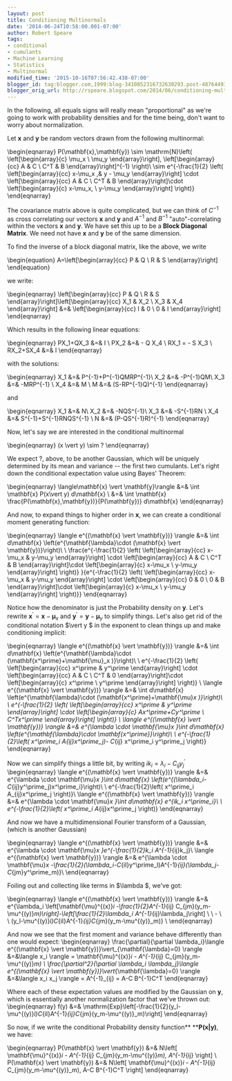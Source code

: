 ```yaml
---
layout: post
title: Conditioning Multinormals
date: '2014-06-24T10:58:00.001-07:00'
author: Robert Speare
tags:
- conditional
- cumulants
- Machine Learning
- Statistics
- Multinormal
modified_time: '2015-10-16T07:56:42.438-07:00'
blogger_id: tag:blogger.com,1999:blog-3410852316732630293.post-4876449324413240921
blogger_orig_url: http://rspeare.blogspot.com/2014/06/conditioning-multinormals.html
---
```


<div dir="ltr" style="text-align: left;" trbidi="on">In the following, all 
equals signs will really mean "proportional" as we're going to work with 
probability densities and for the time being, don't want to worry about 
normalization. 

Let $\mathbf{x}$ and $\mathbf{y}$ be random vectors drawn from the following 
multinormal: 

\begin{eqnarray} 
P(\mathbf{x},\mathbf{y}) \sim \mathrm{N}\left( \left[\begin{array}{c} \mu_x \\ 
\mu_y \end{array}\right], \left[\begin{array}{cc} A &amp; C \\ C^T &amp; B 
\end{array}\right]^{-1} \right)\\ 
\sim e^{-\frac{1}{2} \left( \left[\begin{array}{cc} x-\mu_x ,&amp; y - \mu_y 
\end{array}\right] \cdot \left[\begin{array}{cc} A &amp; C \\ C^T &amp; B 
\end{array}\right]\cdot \left[\begin{array}{c} x-\mu_x, \\ y-\mu_y 
\end{array}\right] \right)} 
\end{eqnarray} 

The covariance matrix above is quite complicated, but we can think of $C^{-1}$ 
as cross correlating our vectors $\mathbf{x}$ and $\mathbf{y}$ and $A^{-1}$ 
and $B^{-1}$ "auto"-correlating within the vectors $\mathbf{x}$ and 
$\mathbf{y}$. We have set this up to be a **Block Diagonal Matrix**. We need 
not have $\mathbf{x}$ and $\mathbf{y}$ be of the same dimension. 

To find the inverse of a block diagonal matrix, like the above, we write 

\begin{equation} 
A=\left[\begin{array}{cc} P &amp; Q \\ R &amp; S \end{array}\right] 
\end{equation} 

we write: 

\begin{eqnarray} 
\left[\begin{array}{cc} P &amp; Q \\ R &amp; S 
\end{array}\right]\left[\begin{array}{cc} X_1 &amp; X_2 \\ X_3 &amp; X_4 
\end{array}\right] &amp;=&amp; \left[\begin{array}{cc} I &amp; 0 \\ 0 &amp; I 
\end{array}\right] 
\end{eqnarray} 

Which results in the following linear equations: 

\begin{eqnarray} 
PX_1+QX_3 &amp;=&amp; I \\ 
PX_2 &amp;=&amp; - Q X_4 \\ 
RX_1 = - S X_3 \\ 
RX_2+SX_4 &amp;=&amp; I 
\end{eqnarray} 

with the solutions: 

\begin{eqnarray} 
X_1 &amp;=&amp; P^{-1}+P^{-1}QMRP^{-1}\\ 
X_2 &amp;=&amp; -P^{-1}QM\\ 
X_3 &amp;=&amp; -MRP^{-1} \\ 
X_4 &amp;=&amp; M \\ 
M &amp;=&amp; (S-RP^{-1}Q)^{-1} 
\end{eqnarray} 

and 

\begin{eqnarray} 
X_1 &amp;=&amp; N\\ 
X_2 &amp;=&amp; -NQS^{-1}\\ 
X_3 &amp;=&amp; -S^{-1}RN \\ 
X_4 &amp;=&amp; S^{-1}+S^{-1}RNQS^{-1} \\ 
N &amp;=&amp; (P-QS^{-1}R)^{-1} 
\end{eqnarray} 

Now, let's say we are interested in the conditional multinormal 

\begin{eqnarray} 
(x \vert y) \sim ? 
\end{eqnarray} 

We expect ?, above, to be another Gaussian, which will be uniquely determined 
by its mean and variance -- the first two cumulants. Let's right down the 
conditional expectation value using Bayes' Theorem: 

\begin{eqnarray} 
\langle\mathbf{x} \vert \mathbf{y}\rangle &amp;=&amp; \int \mathbf{x} P(x\vert 
y) d\mathbf{x} \\ 
&amp;=&amp; \int \mathbf{x} \frac{P(\mathbf{x},\mathbf{y})}{P(\mathbf{y})} 
d\mathbf{x} 
\end{eqnarray} 

And now, to expand things to higher order in $\mathbf{x}$, we can create a 
conditional moment generating function: 

\begin{eqnarray} 
\langle e^{(\mathbf{x} \vert \mathbf{y})} \rangle &amp;=&amp; \int d\mathbf{x} 
\left(e^{\mathbf{\lambda}\cdot (\mathbf{x} \vert \mathbf{y})}\right)\ \ 
\frac{e^{-\frac{1}{2} \left( \left[\begin{array}{cc} x-\mu_x &amp; y-\mu_y 
\end{array}\right] \cdot \left[\begin{array}{cc} A &amp; C \\ C^T &amp; B 
\end{array}\right]\cdot \left[\begin{array}{c} x-\mu_x \\ y-\mu_y 
\end{array}\right] \right)} }{e^{-\frac{1}{2} \left( \left[\begin{array}{cc} 
x-\mu_x &amp; y-\mu_y \end{array}\right] \cdot \left[\begin{array}{cc} 0 &amp; 
0 \\ 0 &amp; B \end{array}\right]\cdot \left[\begin{array}{c} x-\mu_x \\ 
y-\mu_y \end{array}\right] \right)}} 
\end{eqnarray} 

Notice how the denominator is just the Probability density on $\mathbf{y}$. 
Let's rewrite $\mathbf{x}^\prime = \mathbf{x}-\mathbf{\mu}_x$ and 
$\mathbf{y}^\prime = \mathbf{y}-\mathbf{\mu}_y$ to simplify things. Let's also 
get rid of the conditional notation $\vert y $ in the exponent to clean things 
up and make conditioning implicit: 

\begin{eqnarray} 
\langle e^{(\mathbf{x} \vert \mathbf{y})} \rangle &amp;=&amp; \int d\mathbf{x} 
\left(e^{\mathbf{\lambda}\cdot (\mathbf{x^\prime}+\mathbf{\mu}_x )}\right)\ \ 
e^{-\frac{1}{2} \left( \left[\begin{array}{cc} x^\prime &amp; y^\prime 
\end{array}\right] \cdot \left[\begin{array}{cc} A &amp; C \\ C^T &amp; 0 
\end{array}\right]\cdot \left[\begin{array}{c} x^\prime \\ y^\prime 
\end{array}\right] \right)} \\ 
\langle e^{(\mathbf{x} \vert \mathbf{y})} \rangle &amp;=&amp; \int d\mathbf{x} 
\left(e^{\mathbf{\lambda}\cdot (\mathbf{x^\prime}+\mathbf{\mu}_x )}\right)\ \ 
e^{-\frac{1}{2} \left( \left[\begin{array}{cc} x^\prime &amp; y^\prime 
\end{array}\right] \cdot \left[\begin{array}{c} Ax^\prime+Cy^\prime \\ 
C^Tx^\prime \end{array}\right] \right)} \\ 
\langle e^{(\mathbf{x} \vert \mathbf{y})} \rangle &amp;=&amp; e^{\lambda \cdot 
\mathbf{\mu}_x }\int d\mathbf{x} \left(e^{\mathbf{\lambda}\cdot 
\mathbf{x^\prime}}\right)\ \ e^{-\frac{1}{2}\left( x^\prime_i 
A_{ij}x^\prime_j)- C_{ij} x^\prime_i y^\prime_j \right)} 
\end{eqnarray} 

Now we can simplify things a little bit, by writing $ik_i = 
\lambda_i-C_{ij}y^\prime_j$ 
\begin{eqnarray} 
\langle e^{(\mathbf{x} \vert \mathbf{y})} \rangle &amp;=&amp; e^{\lambda \cdot 
\mathbf{\mu}_x }\int d\mathbf{x} 
\left(e^{(\lambda_i-C_{ij}y^\prime_j)x^\prime_i}\right)\ \ 
e^{-\frac{1}{2}\left( x^\prime_i A_{ij}x^\prime_j \right)}\\ 
\langle e^{(\mathbf{x} \vert \mathbf{y})} \rangle &amp;=&amp; e^{\lambda \cdot 
\mathbf{\mu}_x }\int d\mathbf{x} e^{ik_i x^\prime_i}\ \ e^{-\frac{1}{2}\left( 
x^\prime_i A_{ij}x^\prime_j \right)} 
\end{eqnarray} 

And now we have a multidimensional Fourier transform of a Gaussian, (which is 
another Gaussian) 

\begin{eqnarray} 
\langle e^{(\mathbf{x} \vert \mathbf{y})} \rangle &amp;=&amp; e^{\lambda \cdot 
\mathbf{\mu}_x }e^{-\frac{1}{2}k_i A^{-1}_{ij}k_j}\\ 
\langle e^{(\mathbf{x} \vert \mathbf{y})} \rangle &amp;=&amp; e^{\lambda \cdot 
\mathbf{\mu}_x 
-\frac{1}{2}(\lambda_i-C_{il}y^\prime_l)A^{-1}_{ij}(\lambda_j-C_{jm}y^\prime_m)}\\ 
\end{eqnarray} 

Foiling out and collecting like terms in $\lambda $, we've got: 

\begin{eqnarray} 
\langle e^{(\mathbf{x} \vert \mathbf{y})} \rangle &amp;=&amp; e^{\lambda_i 
\left[\mathbf{\mu}^{(x)}_i  -\frac{1}{2}A^{-1}_{ij} 
C_{jm}(y_m-\mu^{(y)}_m)\right]-\left[\frac{1}{2}\lambda_i 
A^{-1}_{ij}\lambda_j\right] \ \ - \ \ 
(y_l-\mu^{(y)}_l)C_{il}A^{-1}_{ij}C_{jm}(y_m-\mu^{(y)}_m)} \\ 
\end{eqnarray} 

And now we see that the first moment and variance behave differently than one 
would expect: 
\begin{eqnarray} 
\frac{\partial}{\partial \lambda_i}\langle e^{(\mathbf{x} \vert 
\mathbf{y})}\vert_{\mathbf{\lambda}=0} \rangle &amp;=&amp;\langle x_i \rangle 
= \mathbf{\mu}^{(x)}_i  - A^{-1}_{ij} C_{jm}(y_m-\mu^{(y)}_m) \\ 
\frac{\partial^2}{\partial \lambda_i \lambda_j}\langle e^{(\mathbf{x} \vert 
\mathbf{y})}\vert_{\mathbf{\lambda}=0} \rangle &amp;=&amp;\langle x_i x_j 
\rangle = A^{-1}_{ij} = A-C B^{-1}C^T 
\end{eqnarray} 

Where each of these expectation values are modified by the Gaussian on 
$\mathbf{y}$, which is essentially another normalization factor that we've 
thrown out: 
\begin{eqnarray} 
f(y) &amp;=&amp; 
\mathrm{Exp}\left[-\frac{1}{2}(y_l-\mu^{(y)}_l)C_{il}A^{-1}_{ij}C_{jm}(y_m-\mu^{(y)}_m)\right] 
\end{eqnarray} 

So now, if we write the conditional Probability density function** 
**$\mathbf{P(x \vert y)}$, we have: 

\begin{eqnarray} 
P(\mathbf{x} \vert \mathbf{y}) &amp;=&amp; N\left[ \mathbf{\mu}^{(x)}_i  - 
A^{-1}_{ij} C_{jm}(y_m-\mu^{(y)}_m), A^{-1}_{ij} \right] \\ 
P(\mathbf{x} \vert \mathbf{y}) &amp;=&amp; N\left[ \mathbf{\mu}^{(x)}_i  - 
A^{-1}_{ij} C_{jm}(y_m-\mu^{(y)}_m), A-C B^{-1}C^T \right] 
\end{eqnarray} 